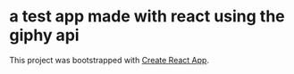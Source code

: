 # a test app made with react using the giphy api

This project was bootstrapped with [Create React App](https://github.com/facebook/create-react-app).
